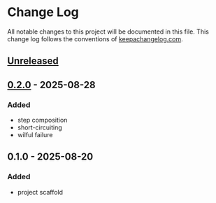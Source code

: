 # Change Log
All notable changes to this project will be documented in this file. This change log follows the conventions of [keepachangelog.com](http://keepachangelog.com/).

## [Unreleased]

## [0.2.0] - 2025-08-28
### Added
- step composition
- short-circuiting
- wilful failure

## 0.1.0 - 2025-08-20
### Added
- project scaffold

[Unreleased]: https://github.com/eureton/workflow/compare/0.2.0...HEAD
[0.2.0]: https://github.com/eureton/workflow/compare/0.1.0...0.2.0
